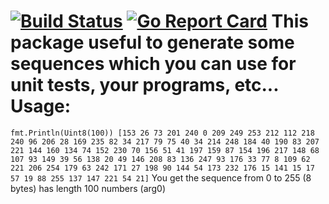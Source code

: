 [![Build Status](https://travis-ci.org/Sepuka/gonerator.svg?branch=master)](https://travis-ci.org/Sepuka/gocademy)
[![Go Report Card](https://goreportcard.com/badge/github.com/Sepuka/gonerator)](https://goreportcard.com/report/github.com/Sepuka/gonerator)
This package useful to generate some sequences which you can use for unit tests, your programs, etc...
Usage:
=====
`
fmt.Println(Uint8(100))
[153 26 73 201 240 0 209 249 253 212 112 218 240 96 206 28 169 235 82 34 217 79 75 40 34 214 248 184 40 190 83 207 221 144 160 134 74 152 230 70 156 51 41 197 159 87 154 196 217 148 68 107 93 149 39 56 138 20 49 146 208 83 136 247 93 176 33 77 8 109 62 221 206 254 179 63 242 171 27 198 90 144 54 173 232 176 15 141 15 17 57 19 88 255 137 147 221 54 21]
`
You get the sequence from 0 to 255 (8 bytes) has length 100 numbers (arg0)
